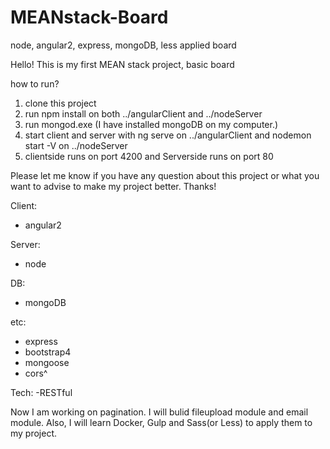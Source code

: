 # MEANstack-Board
node, angular2, express, mongoDB, less applied board

Hello!
This is my first MEAN stack project, basic board

how to run?
1. clone this project
2. run npm install on both ../angularClient and ../nodeServer
3. run mongod.exe (I have installed mongoDB on my computer.)
4. start client and server with ng serve on ../angularClient and nodemon start -V on ../nodeServer
5. clientside runs on port 4200 and Serverside runs on port 80

Please let me know if you have any question about this project or what you want to advise to make my project better.
Thanks!

Client:
- angular2

Server:
- node

DB:
- mongoDB

etc:
- express
- bootstrap4
- mongoose
- cors^

Tech:
-RESTful

Now I am working on pagination.
I will bulid fileupload module and email module.
Also, I will learn Docker, Gulp and Sass(or Less) to apply them to my project.
